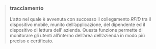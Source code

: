 >### tracciamento
>L’atto nel quale è avvenuta con successo il collegamento *RFID* tra il dispositivo mobile, munito dell’applicazione, del dipendente ed il dispositivo di lettura dell’ azienda. Questa funzione permette di monitorare gli utenti all’interno dell’area dell’azienda in modo più preciso e certificato.